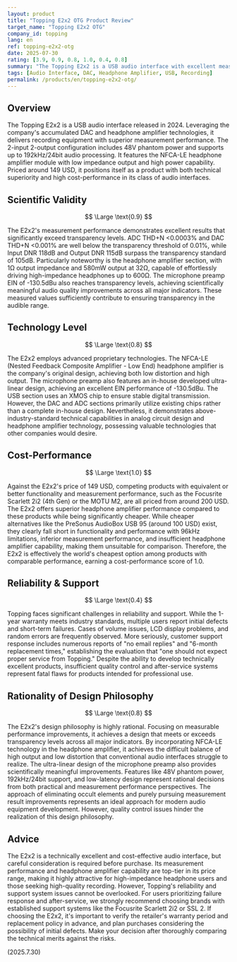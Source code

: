 ```yaml
---
layout: product
title: "Topping E2x2 OTG Product Review"
target_name: "Topping E2x2 OTG"
company_id: topping
lang: en
ref: topping-e2x2-otg
date: 2025-07-30
rating: [3.9, 0.9, 0.8, 1.0, 0.4, 0.8]
summary: "The Topping E2x2 is a USB audio interface with excellent measurement performance and an NFCA-LE headphone amplifier. It achieves ADC THD+N <0.0003% and DAC THD+N <0.001%, significantly exceeding transparency levels at an outstanding cost-performance, but faces challenges in corporate reliability and support."
tags: [Audio Interface, DAC, Headphone Amplifier, USB, Recording]
permalink: /products/en/topping-e2x2-otg/
---
```


## Overview

The Topping E2x2 is a USB audio interface released in 2024. Leveraging the company's accumulated DAC and headphone amplifier technologies, it delivers recording equipment with superior measurement performance. The 2-input 2-output configuration includes 48V phantom power and supports up to 192kHz/24bit audio processing. It features the NFCA-LE headphone amplifier module with low impedance output and high power capability. Priced around 149 USD, it positions itself as a product with both technical superiority and high cost-performance in its class of audio interfaces.

## Scientific Validity

$$ \Large \text{0.9} $$

The E2x2's measurement performance demonstrates excellent results that significantly exceed transparency levels. ADC THD+N <0.0003% and DAC THD+N <0.001% are well below the transparency threshold of 0.01%, while Input DNR 118dB and Output DNR 115dB surpass the transparency standard of 105dB. Particularly noteworthy is the headphone amplifier section, with 1Ω output impedance and 580mW output at 32Ω, capable of effortlessly driving high-impedance headphones up to 600Ω. The microphone preamp EIN of -130.5dBu also reaches transparency levels, achieving scientifically meaningful audio quality improvements across all major indicators. These measured values sufficiently contribute to ensuring transparency in the audible range.

## Technology Level

$$ \Large \text{0.8} $$

The E2x2 employs advanced proprietary technologies. The NFCA-LE (Nested Feedback Composite Amplifier - Low End) headphone amplifier is the company's original design, achieving both low distortion and high output. The microphone preamp also features an in-house developed ultra-linear design, achieving an excellent EIN performance of -130.5dBu. The USB section uses an XMOS chip to ensure stable digital transmission. However, the DAC and ADC sections primarily utilize existing chips rather than a complete in-house design. Nevertheless, it demonstrates above-industry-standard technical capabilities in analog circuit design and headphone amplifier technology, possessing valuable technologies that other companies would desire.

## Cost-Performance

$$ \Large \text{1.0} $$

Against the E2x2's price of 149 USD, competing products with equivalent or better functionality and measurement performance, such as the Focusrite Scarlett 2i2 (4th Gen) or the MOTU M2, are all priced from around 200 USD. The E2x2 offers superior headphone amplifier performance compared to these products while being significantly cheaper. While cheaper alternatives like the PreSonus AudioBox USB 95 (around 100 USD) exist, they clearly fall short in functionality and performance with 96kHz limitations, inferior measurement performance, and insufficient headphone amplifier capability, making them unsuitable for comparison. Therefore, the E2x2 is effectively the world's cheapest option among products with comparable performance, earning a cost-performance score of 1.0.

## Reliability & Support

$$ \Large \text{0.4} $$

Topping faces significant challenges in reliability and support. While the 1-year warranty meets industry standards, multiple users report initial defects and short-term failures. Cases of volume issues, LCD display problems, and random errors are frequently observed. More seriously, customer support response includes numerous reports of "no email replies" and "6-month replacement times," establishing the evaluation that "one should not expect proper service from Topping." Despite the ability to develop technically excellent products, insufficient quality control and after-service systems represent fatal flaws for products intended for professional use.

## Rationality of Design Philosophy

$$ \Large \text{0.8} $$

The E2x2's design philosophy is highly rational. Focusing on measurable performance improvements, it achieves a design that meets or exceeds transparency levels across all major indicators. By incorporating NFCA-LE technology in the headphone amplifier, it achieves the difficult balance of high output and low distortion that conventional audio interfaces struggle to realize. The ultra-linear design of the microphone preamp also provides scientifically meaningful improvements. Features like 48V phantom power, 192kHz/24bit support, and low-latency design represent rational decisions from both practical and measurement performance perspectives. The approach of eliminating occult elements and purely pursuing measurement result improvements represents an ideal approach for modern audio equipment development. However, quality control issues hinder the realization of this design philosophy.

## Advice

The E2x2 is a technically excellent and cost-effective audio interface, but careful consideration is required before purchase. Its measurement performance and headphone amplifier capability are top-tier in its price range, making it highly attractive for high-impedance headphone users and those seeking high-quality recording. However, Topping's reliability and support system issues cannot be overlooked. For users prioritizing failure response and after-service, we strongly recommend choosing brands with established support systems like the Focusrite Scarlett 2i2 or SSL 2. If choosing the E2x2, it's important to verify the retailer's warranty period and replacement policy in advance, and plan purchases considering the possibility of initial defects. Make your decision after thoroughly comparing the technical merits against the risks.

(2025.7.30)
